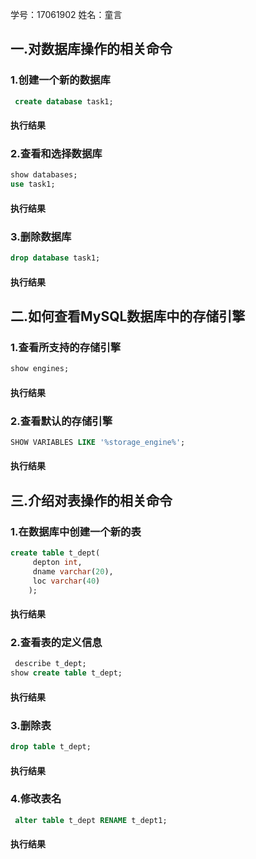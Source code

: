 学号：17061902
姓名：童言


## 一.对数据库操作的相关命令
### 1.创建一个新的数据库
```sql
 create database task1;
 ```
 #### 执行结果
 
 
 ### 2.查看和选择数据库
 ```sql
 show databases;
 use task1;
 ```
 
 #### 执行结果
 
 
 ### 3.删除数据库
 ```sql
 drop database task1;
 ```
 
#### 执行结果


## 二.如何查看MySQL数据库中的存储引擎
### 1.查看所支持的存储引擎
```sql
show engines;
```

#### 执行结果

### 2.查看默认的存储引擎
```sql
SHOW VARIABLES LIKE '%storage_engine%';
```

#### 执行结果

## 三.介绍对表操作的相关命令
### 1.在数据库中创建一个新的表
```sql
create table t_dept(
     depton int,
     dname varchar(20),
     loc varchar(40)
    );
 ```
 
 #### 执行结果
 
 ### 2.查看表的定义信息
 ```sql
  describe t_dept;
 show create table t_dept;
 ```
 
 #### 执行结果
 
 ### 3.删除表
 ```sql
 drop table t_dept;
 ```
 
 #### 执行结果
 
 ### 4.修改表名
 ```sql
  alter table t_dept RENAME t_dept1;
  ```
  
  #### 执行结果
 
 









